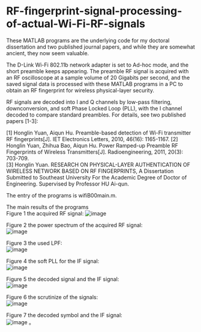 # RF-fingerprint-signal-processing-of-actual-Wi-Fi-RF-signals
These MATLAB programs are the underlying code for my doctoral dissertation and two published journal papers, and while they are somewhat ancient, they now seem valuable.

The D-Link Wi-Fi 802.11b network adapter is set to Ad-hoc mode, and the short preamble keeps appearing. The preamble RF signal is acquired with an RF oscilloscope at a sample volume of 20 Gigabits per second, and the saved signal data is processed with these MATLAB programs in a PC to obtain an RF fingerprint for wireless physical-layer security.

RF signals are decoded into I and Q channels by low-pass filtering, downconversion, and soft Phase Locked Loop (PLL), with the I channel decoded to compare standard preambles. For details, see two published papers [1-3]:

[1] Honglin Yuan, Aiqun Hu. Preamble-based detection of Wi-Fi transmitter RF fingerprints[J]. IET Electronics Letters, 2010, 46(16): 1165-1167.
[2] Honglin Yuan, Zhihua Bao, Aiqun Hu. Power Ramped-up Preamble RF Fingerprints of Wireless Transmitters[J]. Radioengineering, 2011, 20(3): 703-709.   
[3] Honglin Yuan. RESEARCH ON PHYSICAL-LAYER AUTHENTICATION OF WIRELESS NETWORK BASED ON RF FINGERPRINTS, A Dissertation Submitted to Southeast University For the Academic Degree of Doctor of Engineering. Supervised by Professor HU Ai-qun.

The entry of the programs is wifiB00main.m.

The main results of the programs      
Figure 1 the acquired RF signal: 
![image](https://github.com/user-attachments/assets/1a30f43d-25b1-46fd-af9f-82e2b99da1d2)
 
Figure 2 the power spectrum of the acquired RF signal:    
![image](https://github.com/user-attachments/assets/81b98bb7-6726-4d51-9411-04df68671a79)
 
Figure 3 the used LPF:   
![image](https://github.com/user-attachments/assets/e2395277-5175-4469-a567-3469fee09536)

Figure 4 the soft PLL for the IF signal:   
![image](https://github.com/user-attachments/assets/806e092b-0372-4f67-9cb9-34a23d6e9e59)
 
Figure 5 the decoded signal and the IF signal:   
![image](https://github.com/user-attachments/assets/c6679c16-2915-42d5-81d4-1f60dd08593a)
 
Figure 6 the scrutinize of the signals:   
![image](https://github.com/user-attachments/assets/de7ffd03-21d8-4462-8e94-306d32ba9867)

Figure 7 the decoded symbol and the IF signal:   
![image](https://github.com/user-attachments/assets/ddc7e11c-a0b2-4693-8add-629e077a1b36)
。
